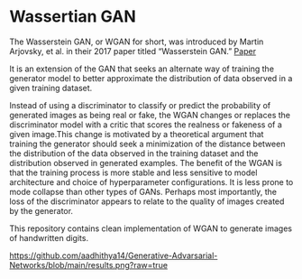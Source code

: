 # Wassertian GAN

The Wasserstein GAN, or WGAN for short, was introduced by Martin Arjovsky, et al. in their 2017 paper titled “Wasserstein GAN.” [Paper](https://arxiv.org/abs/1701.07875)


It is an extension of the GAN that seeks an alternate way of training the generator model to better approximate the distribution of data observed in a given training dataset.

Instead of using a discriminator to classify or predict the probability of generated images as being real or fake, the WGAN changes or replaces the discriminator model with a critic that scores the realness or fakeness of a given image.This change is motivated by a theoretical argument that training the generator should seek a minimization of the distance between the distribution of the data observed in the training dataset and the distribution observed in generated examples.
The benefit of the WGAN is that the training process is more stable and less sensitive to model architecture and choice of hyperparameter configurations. It is less prone to mode collapse than other types of GANs. Perhaps most importantly, the loss of the discriminator appears to relate to the quality of images created by the generator.

This repository contains clean implementation of WGAN to generate images of handwritten digits.


https://github.com/aadhithya14/Generative-Advarsarial-Networks/blob/main/results.png?raw=true


